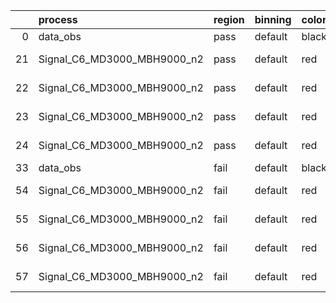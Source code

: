 |    | process                     | region   | binning   | color   | process_type   |   scale | variation   | source_filename                                                      | source_histname    | alias                       | title     |   combine_idx |     lnN |   shapes | syst_type   | direction   | variation_alias   |
|---:|:----------------------------|:---------|:----------|:--------|:---------------|--------:|:------------|:---------------------------------------------------------------------|:-------------------|:----------------------------|:----------|--------------:|--------:|---------:|:------------|:------------|:------------------|
|  0 | data_obs                    | pass     | default   | black   | DATA           |       1 | nominal     | ./histograms_for_2DAlphabet_v18//BH_Data.root                        | hpass              | Data                        | Data      |           nan | nan     |      nan | nan         | nan         | nan               |
| 21 | Signal_C6_MD3000_MBH9000_n2 | pass     | default   | red     | SIGNAL         |       1 | lumi        | ./histograms_for_2DAlphabet_v18//BH_Signal_C6_MD3000_MBH9000_n2.root | hpass              | Signal_C6_MD3000_MBH9000_n2 | BH signal |           nan |   1.016 |      nan | lnN         | nan         | nan               |
| 22 | Signal_C6_MD3000_MBH9000_n2 | pass     | default   | red     | SIGNAL         |       1 | SVM         | ./histograms_for_2DAlphabet_v18//BH_Signal_C6_MD3000_MBH9000_n2.root | hpass_SVMsyst_up   | Signal_C6_MD3000_MBH9000_n2 | BH signal |           nan | nan     |        1 | shapes      | Up          | SVMsyst           |
| 23 | Signal_C6_MD3000_MBH9000_n2 | pass     | default   | red     | SIGNAL         |       1 | SVM         | ./histograms_for_2DAlphabet_v18//BH_Signal_C6_MD3000_MBH9000_n2.root | hpass_SVMsyst_down | Signal_C6_MD3000_MBH9000_n2 | BH signal |           nan | nan     |        1 | shapes      | Down        | SVMsyst           |
| 24 | Signal_C6_MD3000_MBH9000_n2 | pass     | default   | red     | SIGNAL         |       1 | nominal     | ./histograms_for_2DAlphabet_v18//BH_Signal_C6_MD3000_MBH9000_n2.root | hpass              | Signal_C6_MD3000_MBH9000_n2 | BH signal |           nan | nan     |      nan | nan         | nan         | nan               |
| 33 | data_obs                    | fail     | default   | black   | DATA           |       1 | nominal     | ./histograms_for_2DAlphabet_v18//BH_Data.root                        | hfail              | Data                        | Data      |           nan | nan     |      nan | nan         | nan         | nan               |
| 54 | Signal_C6_MD3000_MBH9000_n2 | fail     | default   | red     | SIGNAL         |       1 | lumi        | ./histograms_for_2DAlphabet_v18//BH_Signal_C6_MD3000_MBH9000_n2.root | hfail              | Signal_C6_MD3000_MBH9000_n2 | BH signal |           nan |   1.016 |      nan | lnN         | nan         | nan               |
| 55 | Signal_C6_MD3000_MBH9000_n2 | fail     | default   | red     | SIGNAL         |       1 | SVM         | ./histograms_for_2DAlphabet_v18//BH_Signal_C6_MD3000_MBH9000_n2.root | hfail_SVMsyst_up   | Signal_C6_MD3000_MBH9000_n2 | BH signal |           nan | nan     |        1 | shapes      | Up          | SVMsyst           |
| 56 | Signal_C6_MD3000_MBH9000_n2 | fail     | default   | red     | SIGNAL         |       1 | SVM         | ./histograms_for_2DAlphabet_v18//BH_Signal_C6_MD3000_MBH9000_n2.root | hfail_SVMsyst_down | Signal_C6_MD3000_MBH9000_n2 | BH signal |           nan | nan     |        1 | shapes      | Down        | SVMsyst           |
| 57 | Signal_C6_MD3000_MBH9000_n2 | fail     | default   | red     | SIGNAL         |       1 | nominal     | ./histograms_for_2DAlphabet_v18//BH_Signal_C6_MD3000_MBH9000_n2.root | hfail              | Signal_C6_MD3000_MBH9000_n2 | BH signal |           nan | nan     |      nan | nan         | nan         | nan               |